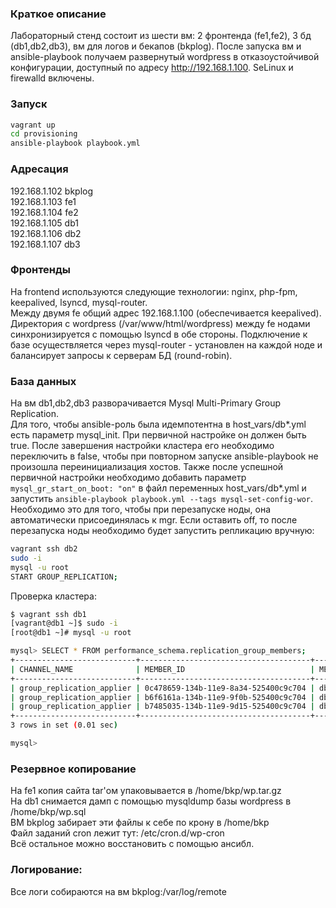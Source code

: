 ### Краткое описание

Лабораторный стенд состоит из шести вм: 2 фронтенда (fe1,fe2), 3 бд (db1,db2,db3), вм для логов и бекапов (bkplog).
После запуска вм и ansible-playbook получаем развернутый wordpress в отказоустойчивой конфигурации, доступный по адресу http://192.168.1.100.
SeLinux и firewalld включены.

### Запуск

```bash
vagrant up
cd provisioning
ansible-playbook playbook.yml
```

### Адресация

192.168.1.102	bkplog  
192.168.1.103	fe1  
192.168.1.104	fe2  
192.168.1.105	db1  
192.168.1.106	db2  
192.168.1.107	db3  

### Фронтенды

На frontend используются следующие технологии: nginx, php-fpm, keepalived, lsyncd, mysql-router.  
Между двумя fe общий адрес 192.168.1.100 (обеспечивается keepalived). Директория с wordpress (/var/www/html/wordpress) между fe нодами синхронизируется с помощью lsyncd в обе стороны. Подключение к базе осуществляется через mysql-router - установлен на каждой ноде и балансирует запросы к серверам БД (round-robin).

### База данных

На вм db1,db2,db3 разворачивается Mysql Multi-Primary Group Replication.  
Для того, чтобы ansible-роль была идемпотентна в host_vars/db*.yml есть параметр mysql_init. При первичной настройке он должен быть true. После завершения настройки кластера его необходимо переключить в false, чтобы при повторном запуске ansible-playbook не произошла переинициализация хостов. Также после успешной первичной настройки необходимо добавить параметр `mysql_gr_start_on_boot: "on"` в файл переменных host_vars/db*.yml и запустить `ansible-playbook playbook.yml --tags mysql-set-config-wor`. Необходимо это для того, чтобы при перезапуске ноды, она автоматически присоединялась к mgr. Если оставить off, то после перезапуска ноды необходимо будет запустить репликацию вручную:

```bash
vagrant ssh db2
sudo -i
mysql -u root
START GROUP_REPLICATION;
```

Проверка кластера:

```bash
$ vagrant ssh db1
[vagrant@db1 ~]$ sudo -i
[root@db1 ~]# mysql -u root

mysql> SELECT * FROM performance_schema.replication_group_members;
+---------------------------+--------------------------------------+-------------+-------------+--------------+-------------+----------------+
| CHANNEL_NAME              | MEMBER_ID                            | MEMBER_HOST | MEMBER_PORT | MEMBER_STATE | MEMBER_ROLE | MEMBER_VERSION |
+---------------------------+--------------------------------------+-------------+-------------+--------------+-------------+----------------+
| group_replication_applier | 0c478659-134b-11e9-8a34-525400c9c704 | db1         |        3306 | ONLINE       | PRIMARY     | 8.0.13         |
| group_replication_applier | b6f6161a-134b-11e9-9f0b-525400c9c704 | db2         |        3306 | ONLINE       | PRIMARY     | 8.0.13         |
| group_replication_applier | b7485035-134b-11e9-9d15-525400c9c704 | db3         |        3306 | ONLINE       | PRIMARY     | 8.0.13         |
+---------------------------+--------------------------------------+-------------+-------------+--------------+-------------+----------------+
3 rows in set (0.01 sec)

mysql> 

```

### Резервное копирование

На fe1 копия сайта tar'ом упаковывается в /home/bkp/wp.tar.gz  
На db1 снимается дамп c помощью mysqldump базы wordpress в /home/bkp/wp.sql  
ВМ bkplog забирает эти файлы к себе по крону в /home/bkp  
Файл заданий cron лежит тут: /etc/cron.d/wp-cron  
Всё остальное можно восстановить с помощью ансибл.  

### Логирование:

Все логи собираются на вм bkplog:/var/log/remote
